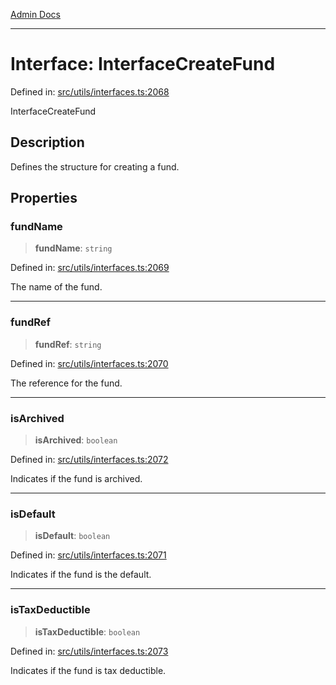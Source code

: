[Admin Docs](/)

***

# Interface: InterfaceCreateFund

Defined in: [src/utils/interfaces.ts:2068](https://github.com/PalisadoesFoundation/talawa-admin/blob/main/src/utils/interfaces.ts#L2068)

InterfaceCreateFund

## Description

Defines the structure for creating a fund.

## Properties

### fundName

> **fundName**: `string`

Defined in: [src/utils/interfaces.ts:2069](https://github.com/PalisadoesFoundation/talawa-admin/blob/main/src/utils/interfaces.ts#L2069)

The name of the fund.

***

### fundRef

> **fundRef**: `string`

Defined in: [src/utils/interfaces.ts:2070](https://github.com/PalisadoesFoundation/talawa-admin/blob/main/src/utils/interfaces.ts#L2070)

The reference for the fund.

***

### isArchived

> **isArchived**: `boolean`

Defined in: [src/utils/interfaces.ts:2072](https://github.com/PalisadoesFoundation/talawa-admin/blob/main/src/utils/interfaces.ts#L2072)

Indicates if the fund is archived.

***

### isDefault

> **isDefault**: `boolean`

Defined in: [src/utils/interfaces.ts:2071](https://github.com/PalisadoesFoundation/talawa-admin/blob/main/src/utils/interfaces.ts#L2071)

Indicates if the fund is the default.

***

### isTaxDeductible

> **isTaxDeductible**: `boolean`

Defined in: [src/utils/interfaces.ts:2073](https://github.com/PalisadoesFoundation/talawa-admin/blob/main/src/utils/interfaces.ts#L2073)

Indicates if the fund is tax deductible.
